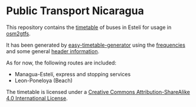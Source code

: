 # Public Transport Nicaragua

This repository contains the [timetable](timetable.json) of buses in Estelí for usage in
[osm2gtfs](https://github.com/grote/osm2gtfs).

It has been generated by [easy-timetable-generator](https://github.com/mapanica/easy-timetable-generator)
using the [frequencies](frequencies.csv) and some general [header information](header.json).

As for now, the following routes are included:
* Managua-Estelí, express and stopping services
* Leon-Poneloya (Beach)

The timetable is licensed under a
[Creative Commons Attribution-ShareAlike 4.0 International License](LICENSE.md).

